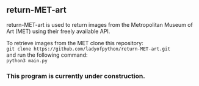 ## return-MET-art

return-MET-art is used to return images from the Metropolitan Museum of Art (MET) using their freely available API. <br>

To retrieve images from the MET clone this repository: <br>
`git clone https://github.com/ladyofpython/return-MET-art.git` <br>
and run the following command: <br>
`python3 main.py`

### This program is currently under construction.
